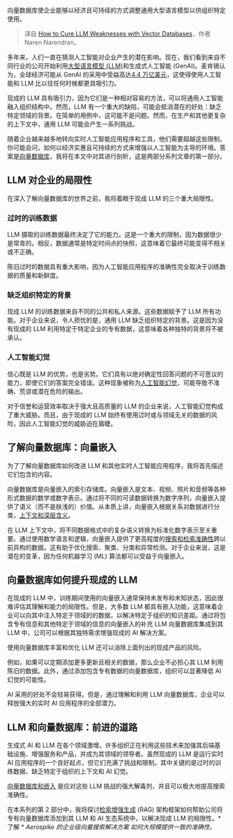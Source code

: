 
<!--
title: 如何利用向量数据库来弥补 LLM 的弱点
cover: https://cdn.thenewstack.io/media/2024/04/7ba34879-vector-db-cure-llm-weakness.jpg
-->

向量数据库使企业能够以经济且可持续的方式调整通用大型语言模型以供组织特定使用。

> 译自 [How to Cure LLM Weaknesses with Vector Databases](https://thenewstack.io/how-to-cure-llm-weaknesses-with-vector-databases/)，作者 Naren Narendran。

多年来，人们一直在猜测人工智能对企业产生的潜在影响。现在，我们看到来自不同行业的公司开始利用[大型语言模型 (LLM)](https://thenewstack.io/llm/)和生成式人工智能 (GenAI)。麦肯锡认为，全球经济可能从 GenAI 的采用中受益高达[4.4 万亿美元](https://www.mckinsey.com/capabilities/mckinsey-digital/our-insights/the-economic-potential-of-generative-ai-the-next-productivity-frontier#key-insights)，这使得使用人工智能和 LLM 比以往任何时候都更具吸引力。

现成的 LLM 具有吸引力，因为它们是一种相对容易的方法，可以将通用人工智能融入组织结构中。然而，LLM 有一个重大的缺陷，可能会抵消潜在的好处：缺乏特定领域的背景。在简单的用例中，这可能不是问题。然而，在生产和其他更复杂的上下文中，通用 LLM 可能会产生一系列挑战。

随着企业越来越多地转向实时人工智能应用程序和工具，他们需要超越这些限制。你可能会问，如何以经济实惠且可持续的方式来增强以人工智能为主导的环境。答案是[向量数据库](https://aerospike.com/products/vector-database-search-llm/)，我将在本文中对其进行剖析，这是两部分系列文章的第一部分。

## LLM 对企业的局限性

在深入了解向量数据库的世界之前，我将着眼于现成 LLM 的三个重大局限性。

### 过时的训练数据

LLM 摄取的训练数据最终决定了它的能力。这是一个重大的限制，因为数据很少是常青的。相反，数据通常是特定时间点的快照，这意味着它最终可能变得不相关或不正确。

陈旧过时的数据具有重大影响，因为人工智能应用程序的准确性完全取决于训练数据的质量和新鲜度。

### 缺乏组织特定的背景

现成 LLM 的训练数据来自不同的公共和私人来源。这些数据赋予了 LLM 所有功能。对于企业来说，令人担忧的是，通用 LLM 缺乏组织特定的背景。这是因为没有现成的 LLM 利用特定于特定企业的专有数据，这意味着各种独特的背景将不被承认。

### 人工智能幻觉

信心既是 LLM 的优势，也是劣势。它们具有以绝对确定性回答问题的不可思议的能力，即使它们的答案完全错误。这种现象被称为[人工智能幻觉](https://thenewstack.io/how-to-reduce-the-hallucinations-from-large-language-models/)，可能导致不准确、荒谬或潜在危险的输出。

对于信誉和运营效率取决于强大且高质量的 LLM 的企业来说，人工智能幻觉构成了重大威胁。而且，由于现成的 LLM 始终有使用过时或与领域无关的数据的风险，因此人工智能幻觉的威胁迫在眉睫。

## 了解向量数据库：向量嵌入

为了了解向量数据库如何改进 LLM 和其他实时人工智能应用程序，我将首先描述它们包含的内容。

向量数据库是向量嵌入的索引存储库。向量嵌入是文本、视频、照片和音频等各种形式数据的数学或数字表示。通过将不同的可读数据转换为数字序列，向量嵌入提供了语义（而不是肤浅的）价值。从本质上讲，向量嵌入根据关系对数据进行分类，[上下文和深层含义](https://aerospike.com/blog/contextual-ai-enhancements/)。

在 LLM 上下文中，将不同数据格式中的复杂语义转换为标准化数字表示至关重要。通过使用数学语言和逻辑，向量嵌入提供了更高程度的[搜索和检索准确性](https://thenewstack.io/vector-search-what-you-need-to-know-before-getting-started/)跨以前异构的数据。这有助于优化搜索、聚类、分类和异常检测。对于企业来说，这是潜在的变革，因为任何机器学习 (ML) 算法都可以受益于向量嵌入。

## 向量数据库如何提升现成的 LLM

在现成的 LLM 中，训练期间使用的向量嵌入通常保持未发布和未知状态，因此很难评估其理解和能力的局限性。但是，大多数 LLM 都具有嵌入功能，这意味着企业可以向其中注入特定于领域的的数据，以解决特定于组织的知识差距。通过将包含专有信息和其他特定于领域的信息的向量嵌入的补充 LLM 向量数据库集成到其 LLM 中，公司可以根据其独特需求增强现成的 AI 解决方案。

使用向量数据库丰富和优化 LLM 还可以消除上面列出的现成产品的风险。

例如，如果可以定期添加更多更新且相关的数据，那么企业不必担心其 LLM 利用陈旧的数据。此外，通过添加包含专有数据的向量数据库，组织可以显著降低 AI 幻觉的可能性。

AI 采用的好处不会轻易获得。但是，通过理解和利用 LLM 向量数据库，企业可以释放强大的实时 AI 应用程序的全部潜力。

## LLM 和向量数据库：前进的道路

生成式 AI 和 LLM 在各个领域激增。许多组织正在利用这些技术来加强其后端基础设施、增强服务和产品，并成为其领域的领导者。虽然现成的 LLM 是运行实时 AI 应用程序的一个良好起点，但它们充满了挑战和限制。其中关键的是过时的训练数据、缺乏特定于组织的上下文和 AI 幻觉。

[向量数据库和嵌入](https://aerospike.com/products/vector-database-search-llm/) 是应对这些 LLM 挑战的强大解毒剂，并且可以极大地提高搜索准确性。

在本系列的第 2 部分中，我将探讨[检索增强生成](https://thenewstack.io/retrieval-augmented-generation-for-llms/) (RAG) 架构框架如何帮助公司将专有向量数据库添加到其 LLM 和 AI 生态系统中，以解决现成 LLM 的局限性。*了解 * *Aerospike 的企业级向量搜索解决方案* *如何大规模提供一致的准确性。*
